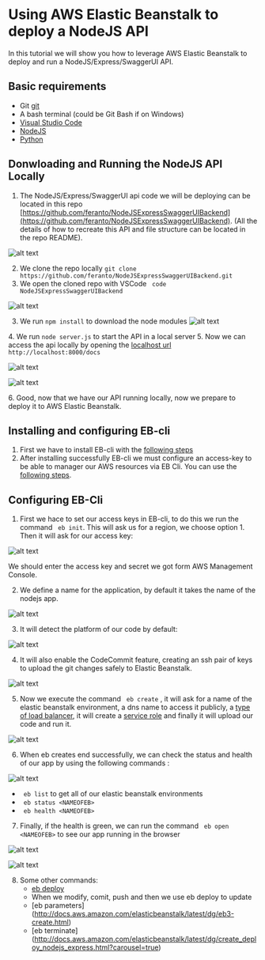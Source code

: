 # Using AWS Elastic Beanstalk to deploy a NodeJS API

In this tutorial we will show you how to leverage AWS Elastic Beanstalk to deploy and run a NodeJS/Express/SwaggerUI API.

## Basic requirements ##

*   Git [git](https://git-scm.com/download/win)
*   A bash terminal (could be Git Bash if on Windows)
*  [Visual Studio Code](https://code.visualstudio.com/download)
*  [NodeJS](https://nodejs.org/en/download/)
*  [Python](https://www.python.org/downloads/)

## Donwloading and Running the NodeJS API Locally ##

1.  The NodeJS/Express/SwaggerUI api code we will be deploying can be located in this repo [https://github.com/feranto/NodeJSExpressSwaggerUIBackend](https://github.com/feranto/NodeJSExpressSwaggerUIBackend). (All the details of how to recreate this API and file structure can be located in the repo README).


![alt text][repo]

[repo]: images/1.png  "Code repo"


2.  We clone the repo locally ``` git clone https://github.com/feranto/NodeJSExpressSwaggerUIBackend.git ```
3.  We open the cloned repo with VSCode ``` code NodeJSExpressSwaggerUIBackend```

![alt text][vscode]

[vscode]: images/3.PNG  "Visual Studio Code"

3.  We run ``` npm install ``` to download the node modules
![alt text][npminstall]

[npminstall]: images/4.png  ""
4.  We run ``` node server.js ``` to start the API in a local server
5.  Now we can access the api locally by opening the [localhost url](http://localhost:8000/docs) ``` http://localhost:8000/docs ```

![alt text][5]

[5]: images/5.png  ""

![alt text][6]

[6]: images/6.png  ""
6.  Good, now that we have our API running locally, now we prepare to deploy it to AWS Elastic Beanstalk.

## Installing and configuring EB-cli ##
1.  First we have to install EB-cli with the [following steps](http://docs.aws.amazon.com/elasticbeanstalk/latest/dg/eb-cli3-install.html) 
2.  After installing successfully EB-cli we must configure an access-key to be able to manager our AWS resources via EB Cli. You can use the [following steps](http://docs.aws.amazon.com/IAM/latest/UserGuide/id_credentials_access-keys.html#Using_CreateAccessKey).


## Configuring EB-Cli ##

1.  First we hace to set our access keys in EB-cli, to do this we run the command ``` eb init```. This will ask us for a region, we choose option 1. Then it will ask for our access key:

![alt text][7]

[7]: images/7.png  ""

We should enter the access key and secret we got form AWS Management Console.

2.  We define a name for the application, by default it takes the name of the nodejs app.

![alt text][8]

[8]: images/8.png  ""

3.  It will detect the platform of our code by default:

![alt text][9]

[9]: images/9.png  ""

4.  It will also enable the CodeCommit feature, creating an ssh pair of keys to upload the git changes safely to Elastic Beanstalk.

![alt text][12]

[12]: images/12.png  ""


5.  Now we execute the command ``` eb create``` , it will ask for a name of the elastic beanstalk environment, a dns name to access it publicly, a [type of load balancer](http://docs.aws.amazon.com/elasticbeanstalk/latest/dg/using-features.managing.elb.html), it will create a [service role](http://docs.aws.amazon.com/IAM/latest/UserGuide/id_roles_create_for-service.html) and finally it will upload our code and run it. 

![alt text][13]

[13]: images/13.png  ""

6.  When eb creates end successfully, we can check the status and health of our app by using the following commands :

![alt text][14]

[14]: images/14.png  ""

*   ``` eb list``` to get all of our elastic beanstalk environments
*   ``` eb status <NAMEOFEB>``` 
*   ``` eb health <NAMEOFEB>``` 

7. Finally, if the health is green, we can run the command   ``` eb open <NAMEOFEB>```  to see our app running in the browser

![alt text][15]

[15]: images/15.png  ""



![alt text][16]

[16]: images/16.png  ""

8.  Some other commands:
    *   [eb deploy](http://docs.aws.amazon.com/elasticbeanstalk/latest/dg/eb-cli3-getting-started.html)
    *  When we modify, comit, push and then we use eb deploy to update
    *  [eb parameters] (http://docs.aws.amazon.com/elasticbeanstalk/latest/dg/eb3-create.html)
    *   [eb terminate]
            (http://docs.aws.amazon.com/elasticbeanstalk/latest/dg/create_deploy_nodejs_express.html?carousel=true)

